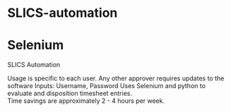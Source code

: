 # SLICS-automation
# Selenium
SLICS Automation

Usage is specific to each user. Any other approver requires updates to the software
Inputs: Username, Password
Uses Selenium and python to evaluate and disposition timesheet entries.  
Time savings are approximately 2 - 4 hours per week. 
